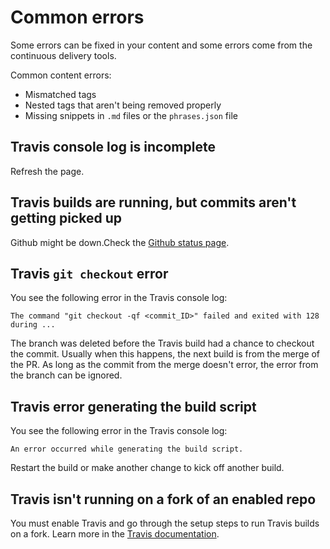 <!--
# Copyright 2022, 2024 IBM Inc. All rights reserved
# SPDX-License-Identifier: Apache2.0
# Last updated: 2024-02-05
-->


# Common errors
Some errors can be fixed in your content and some errors come from the continuous delivery tools.

Common content errors:
- Mismatched tags
- Nested tags that aren't being removed properly
- Missing snippets in `.md` files or the `phrases.json` file




## Travis console log is incomplete

Refresh the page.


## Travis builds are running, but commits aren't getting picked up

Github might be down.Check the [Github status page](https://www.githubstatus.com/).


## Travis `git checkout` error

You see the following error in the Travis console log: 
```
The command "git checkout -qf <commit_ID>" failed and exited with 128 during ...
```

The branch was deleted before the Travis build had a chance to checkout the commit. Usually when this happens, the next build is from the merge of the PR. As long as the commit from the merge doesn't error, the error from the branch can be ignored.


## Travis error generating the build script

You see the following error in the Travis console log: 
```
An error occurred while generating the build script.
```

Restart the build or make another change to kick off another build.


## Travis isn't running on a fork of an enabled repo
You must enable Travis and go through the setup steps to run Travis builds on a fork. Learn more in the [Travis documentation](https://travis-ci.community/t/pull-requests-from-forks-does-not-trigger-travis-ci/8393).


